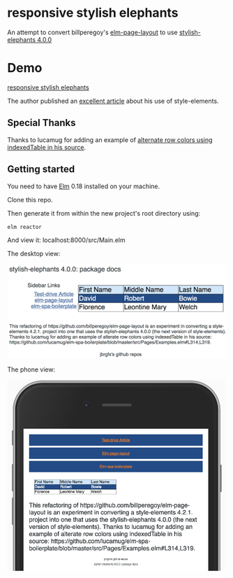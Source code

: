 # responsive stylish elephants

An attempt to convert billperegoy's [elm-page-layout](https://github.com/billperegoy/elm-page-layout) to use [stylish-elephants 4.0.0](http://package.elm-lang.org/packages/mdgriffith/stylish-elephants/4.0.0)

# Demo

[responsive stylish elephants](https://jbrgfx.github.io/responsive-stylish-elephants)

The author published an [excellent article](https://becoming-functional.com/responsive-design-with-elm-style-elements-9d0eca8eb9ed) about his use of style-elements.

## Special Thanks
Thanks to lucamug for adding an example of [alternate row colors using indexedTable in his source](https://github.com/lucamug/elm-spa-boilerplate/blob/master/src/Pages/Examples.elm#L314,L319).

## Getting started

You need to have [Elm](http://elm-lang.org/) 0.18 installed on your machine.

Clone this repo.

Then generate it from within the new project's root directory using:

    elm reactor

And view it:
    localhost:8000/src/Main.elm

The desktop view:

![screenshot of the default state](/public/desktop.png)

The phone view:

![screenshot of the phone state](/public/phone.png)
